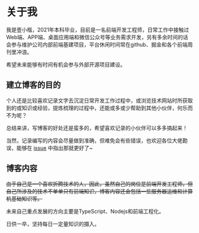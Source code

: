 # 关于我

我是壹小楷，2021年本科毕业，目前是一名前端开发工程师，日常工作中接触过Web端、APP端、桌面应用端和微信公众号等业务需求开发，另有多余时间的话会参与维护公司内部前端基建项目，平台休闲时间常在github、掘金和各个前端周刊里冲浪。

希望未来能够有时间有机会参与外部开源项目建设。





## 建立博客的目的

个人还是比较喜欢记录文字去沉淀日常开发工作过程中，或浏览技术网站时所获取到的或知识或经验，提炼梳理的过程中，还能或多或少帮助到其他小伙伴，何乐而不为呢？

总结来讲，写博客的好处还是蛮多的，希望喜欢记录的小伙伴可以多多搞起来！

当然，记录编写的内容会尽量做到准确，但难免会有些错误，也欢迎各位大佬勘误，能够在 [issue]() 中指出那就更好了~





## 博客内容

~~由于自己是一个喜欢折腾技术的人，因此，虽然自己的岗位是前端开发工程师，但自己所涉及的技术不单单只有前端知识，博客内容还会包括一些服务器运维和计算机基础知识等。~~

未来自己重点发展的方向主要是TypeScript、Nodejs和前端工程化。

日供一卒，坚持每日一定量知识的摄入。



